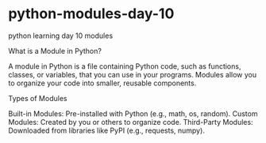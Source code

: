 # python-modules-day-10
python learning day 10 modules


What is a Module in Python?

A module in Python is a file containing Python code, such as functions, classes, or variables, that you can use in your programs. Modules allow you to organize your code into smaller, reusable components.

Types of Modules

Built-in Modules: Pre-installed with Python (e.g., math, os, random).
Custom Modules: Created by you or others to organize code.
Third-Party Modules: Downloaded from libraries like PyPI (e.g., requests, numpy).
